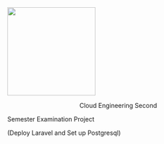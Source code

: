 <img align="center" width="200" src="https://github.com/michaelagbiaowei/altschool-cloud-exercises/blob/main/Exam-Project/images/alt.png"> 

<p style="text-align: center;">Cloud Engineering Second</p>

Semester Examination Project

(Deploy Laravel and Set up Postgresql)


